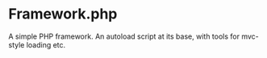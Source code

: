 Framework.php
=============

A simple PHP framework. An autoload script at its base, with tools for mvc-style loading etc.
